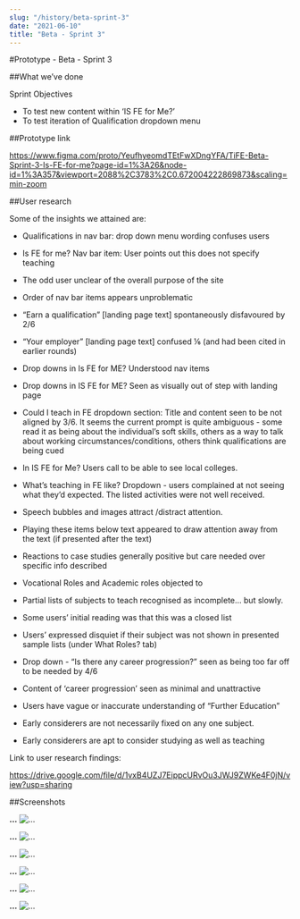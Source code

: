 ```yaml
---
slug: "/history/beta-sprint-3"
date: "2021-06-10"
title: "Beta - Sprint 3"
---
```


#Prototype - Beta - Sprint 3

##What we’ve done

Sprint Objectives

- To test new content within ‘IS FE for Me?’
- To test iteration of Qualification dropdown menu

##Prototype link

https://www.figma.com/proto/YeufhyeomdTEtFwXDngYFA/TiFE-Beta-Sprint-3-Is-FE-for-me?page-id=1%3A26&node-id=1%3A357&viewport=2088%2C3783%2C0.672004222869873&scaling=min-zoom

##User research

Some of the insights we attained are:

- Qualifications in nav bar:  drop down menu wording confuses users
- Is FE for me? Nav bar item: User points out this does not specify teaching
- The odd user unclear of the overall purpose of the site
- Order of nav bar items appears unproblematic
- “Earn a qualification” [landing page text] spontaneously disfavoured by 2/6
- “Your employer” [landing page text] confused ⅙ (and had been cited in earlier rounds)
- Drop downs in Is FE for ME? Understood nav items
- Drop downs in IS FE for ME? Seen as visually out of step with landing page
- Could I teach in FE dropdown section: Title and content seen to be not aligned by 3/6. It seems the current prompt is quite ambiguous - some read it as being about the individual’s soft skills, others as a way to talk about working circumstances/conditions, others think qualifications are being cued
- In IS FE for Me? Users call to be able to see local colleges.
- What’s teaching in FE like? Dropdown - users complained at not seeing what they’d expected. The listed activities were not well received. 
- Speech bubbles and images attract /distract attention.
- Playing these items below text appeared to draw attention away from the text (if presented after the text)
- Reactions to case studies generally positive  but care needed over specific info described
- Vocational Roles and Academic roles objected to
- Partial lists of subjects to teach recognised as incomplete… but slowly.
- Some users’ initial reading was that this was a closed list
- Users’ expressed disquiet if their subject was not shown in presented sample lists (under What Roles? tab)
- Drop down - “Is there any career progression?” seen as being too far off to be needed by 4/6
- Content of ‘career progression’ seen as minimal and unattractive

- Users have vague or inaccurate understanding of “Further Education”
- Early considerers are not necessarily fixed on any one subject. 
- Early considerers are apt to consider studying as well as teaching


Link to user research findings:

https://drive.google.com/file/d/1vxB4UZJ7EippcURvOu3JWJ9ZWKe4F0jN/view?usp=sharing

##Screenshots

**...**
![...](/images/beta-sprint-3/....png)

**...**
![...](/images/beta-sprint-3/....png)

**...**
![...](/images/beta-sprint-3/....png)

**...**
![...](/images/beta-sprint-3/....png)

**...**
![...](/images/beta-sprint-3/....png)

**...**
![...](/images/beta-sprint-3/....png)
